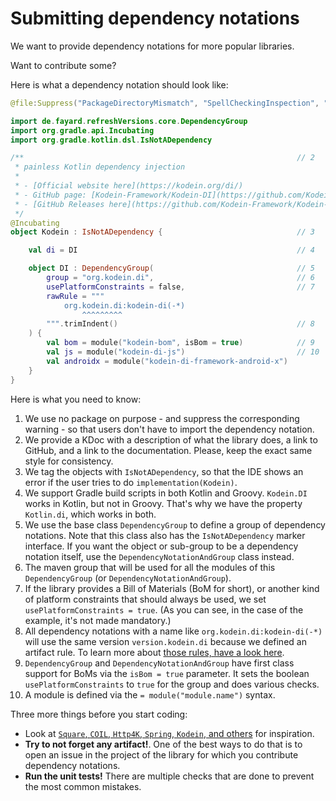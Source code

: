 # Submitting dependency notations

We want to provide dependency notations for more popular libraries.

Want to contribute some?

Here is what a dependency notation should look like:

```kotlin
@file:Suppress("PackageDirectoryMismatch", "SpellCheckingInspection", "unused") // 1

import de.fayard.refreshVersions.core.DependencyGroup
import org.gradle.api.Incubating
import org.gradle.kotlin.dsl.IsNotADependency

/**                                                             // 2
 * painless Kotlin dependency injection
 *
 * - [Official website here](https://kodein.org/di/)
 * - GitHub page: [Kodein-Framework/Kodein-DI](https://github.com/Kodein-Framework/Kodein-DI)
 * - [GitHub Releases here](https://github.com/Kodein-Framework/Kodein-DI/releases)
 */
@Incubating
object Kodein : IsNotADependency {                              // 3

    val di = DI                                                 // 4

    object DI : DependencyGroup(                                // 5
        group = "org.kodein.di",                                // 6
        usePlatformConstraints = false,                         // 7
        rawRule = """
            org.kodein.di:kodein-di(-*)
                ^^^^^^^^^
        """.trimIndent()                                        // 8
    ) {
        val bom = module("kodein-bom", isBom = true)            // 9
        val js = module("kodein-di-js")                         // 10
        val androidx = module("kodein-di-framework-android-x")
    }
}
```

Here is what you need to know:

1. We use no package on purpose - and suppress the corresponding warning - so that users don't have to import the dependency notation.
2. We provide a KDoc with a description of what the library does, a link to GitHub, and a link to the documentation. Please, keep the exact same style for consistency.
3. We tag the objects with `IsNotADependency`, so that the IDE shows an error if the user tries to do `implementation(Kodein)`.
4. We support Gradle build scripts in both Kotlin and Groovy. `Kodein.DI` works in Kotlin, but not in Groovy. That's why we have the property `Kotlin.di`, which works in both.
5. We use the base class `DependencyGroup` to define a group of dependency notations. Note that this class also has the `IsNotADependency` marker interface. If you want the object or sub-group to be a dependency notation itself, use the `DependencyNotationAndGroup` class instead.
6. The maven group that will be used for all the modules of this `DependencyGroup` (or `DependencyNotationAndGroup`).
7. If the library provides a Bill of Materials (BoM for short), or another kind of platform constraints that should always be used, we set `usePlatformConstraints = true`. (As you can see, in the case of the example, it's not made mandatory.)
8. All dependency notations with a name like `org.kodein.di:kodein-di(-*)` will use the same version `version.kodein.di` because we defined an artifact rule. To learn more about [those rules, have a look here](https://github.com/jmfayard/refreshVersions/tree/main/plugins/dependencies/src/main/resources/refreshVersions-rules).
9. `DependencyGroup` and `DependencyNotationAndGroup` have first class support for BoMs via the `isBom = true` parameter. It sets the boolean `usePlatformConstraints` to `true` for the group and does various checks.
10. A module is defined via the `= module("module.name")` syntax.

Three more things before you start coding:

- Look at [`Square`, `COIL`, `Http4K`, `Spring`, `Kodein`, and others](https://github.com/jmfayard/refreshVersions/tree/main/plugins/dependencies/src/main/kotlin/dependencies) for inspiration.
- **Try to not forget any artifact!**. One of the best ways to do that is to open an issue in the project of the library for which you contribute dependency notations.
- **Run the unit tests!** There are multiple checks that are done to prevent the most common mistakes.
